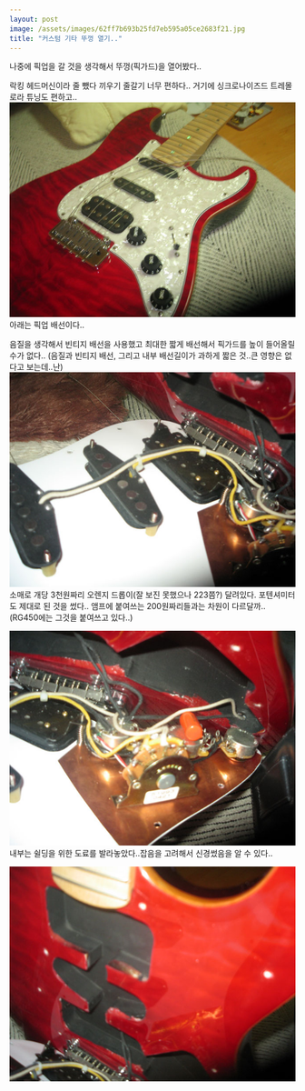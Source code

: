 ```yaml
---
layout: post
image: /assets/images/62ff7b693b25fd7eb595a05ce2683f21.jpg
title: "커스텀 기타 뚜껑 열기.."
---
```


나중에 픽업을 갈 것을 생각해서 뚜껑(픽가드)을 열어봤다..

락킹 헤드머신이라 줄 뺐다 끼우기 줄갈기 너무 편하다..
거기에 싱크로나이즈드 트레몰로라 튜닝도 편하고..
![image](/assets/images/62ff7b693b25fd7eb595a05ce2683f21.jpg)
아래는 픽업 배선이다..

음질을 생각해서 빈티지 배선을 사용했고 최대한 짧게 배선해서 픽가드를 높이 들어올릴 수가 없다..
(음질과 빈티지 배선, 그리고 내부 배선길이가 과하게 짧은 것..큰 영향은 없다고 보는데..난)
![image](/assets/images/2fac680102eb1d28c5037211d9910eb8.jpg)
소매로 개당 3천원짜리 오렌지 드롭이(잘 보진 못했으나 223쯤?) 달려있다.
포텐셔미터도 제대로 된 것을 썼다.. 앰프에 붙여쓰는 200원짜리들과는 차원이 다르달까..
(RG450에는 그것을 붙여쓰고 있다..)

![image](/assets/images/37e76af99361f699e975fdc71cfa269a.jpg)
내부는 쉴딩을 위한 도료를 발라놓았다..잡음을 고려해서 신경썼음을 알 수 있다..

![image](/assets/images/34c0c7e52cd3613e6cf1b5c654df49ce.jpg)



